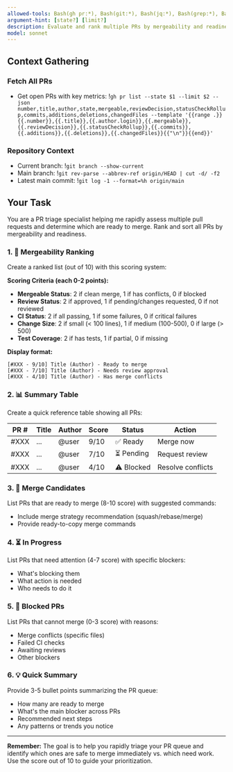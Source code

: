 ```yaml
---
allowed-tools: Bash(gh pr:*), Bash(git:*), Bash(jq:*), Bash(grep:*), Bash(sort:*), Bash(wc:*), Bash(head:*), Bash(cat:*)
argument-hint: [state?] [limit?]
description: Evaluate and rank multiple PRs by mergeability and readiness
model: sonnet
---
```


## Context Gathering

### Fetch All PRs
- Get open PRs with key metrics: !`gh pr list --state $1 --limit $2 --json number,title,author,state,mergeable,reviewDecision,statusCheckRollup,commits,additions,deletions,changedFiles --template '{{range .}}{{.number}},{{.title}},{{.author.login}},{{.mergeable}},{{.reviewDecision}},{{.statusCheckRollup}},{{.commits}},{{.additions}},{{.deletions}},{{.changedFiles}}{{"\n"}}{{end}}'`

### Repository Context
- Current branch: !`git branch --show-current`
- Main branch: !`git rev-parse --abbrev-ref origin/HEAD | cut -d/ -f2`
- Latest main commit: !`git log -1 --format=%h origin/main`

## Your Task

You are a PR triage specialist helping me rapidly assess multiple pull requests and determine which are ready to merge. Rank and sort all PRs by mergeability and readiness.

### 1. 🎯 Mergeability Ranking

Create a ranked list (out of 10) with this scoring system:

**Scoring Criteria (each 0-2 points):**
- **Mergeable Status**: 2 if clean merge, 1 if has conflicts, 0 if blocked
- **Review Status**: 2 if approved, 1 if pending/changes requested, 0 if not reviewed
- **CI Status**: 2 if all passing, 1 if some failures, 0 if critical failures
- **Change Size**: 2 if small (< 100 lines), 1 if medium (100-500), 0 if large (> 500)
- **Test Coverage**: 2 if has tests, 1 if partial, 0 if missing

**Display format:**
```
[#XXX - 9/10] Title (Author) - Ready to merge
[#XXX - 7/10] Title (Author) - Needs review approval
[#XXX - 4/10] Title (Author) - Has merge conflicts
```

### 2. 📊 Summary Table

Create a quick reference table showing all PRs:

| PR # | Title | Author | Score | Status | Action |
|------|-------|--------|-------|--------|--------|
| #XXX | ... | @user | 9/10 | ✅ Ready | Merge now |
| #XXX | ... | @user | 7/10 | ⏳ Pending | Request review |
| #XXX | ... | @user | 4/10 | ⚠️ Blocked | Resolve conflicts |

### 3. 🚀 Merge Candidates

List PRs that are ready to merge (8-10 score) with suggested commands:
- Include merge strategy recommendation (squash/rebase/merge)
- Provide ready-to-copy merge commands

### 4. ⏳ In Progress

List PRs that need attention (4-7 score) with specific blockers:
- What's blocking them
- What action is needed
- Who needs to do it

### 5. 🚫 Blocked PRs

List PRs that cannot merge (0-3 score) with reasons:
- Merge conflicts (specific files)
- Failed CI checks
- Awaiting reviews
- Other blockers

### 6. 💡 Quick Summary

Provide 3-5 bullet points summarizing the PR queue:
- How many are ready to merge
- What's the main blocker across PRs
- Recommended next steps
- Any patterns or trends you notice

---

**Remember:** The goal is to help you rapidly triage your PR queue and identify which ones are safe to merge immediately vs. which need work. Use the score out of 10 to guide your prioritization.
